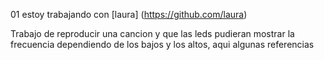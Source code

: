 01
estoy trabajando con [laura] (https://github.com/laura)


Trabajo de reproducir una cancion y que las leds pudieran mostrar la frecuencia dependiendo de los bajos y los altos, aqui algunas referencias
